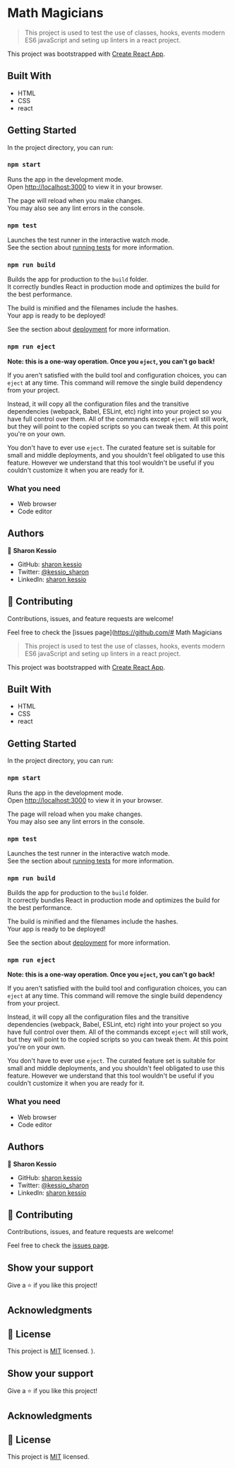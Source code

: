 # Math Magicians
> This project is used to test the use of classes, hooks, events modern ES6 javaScript and seting up linters in a react project.

This project was bootstrapped with [Create React App](https://github.com/facebook/create-react-app).

## Built With

- HTML
- CSS
- react

## Getting Started

In the project directory, you can run:

### `npm start`

Runs the app in the development mode.\
Open [http://localhost:3000](http://localhost:3000) to view it in your browser.

The page will reload when you make changes.\
You may also see any lint errors in the console.

### `npm test`

Launches the test runner in the interactive watch mode.\
See the section about [running tests](https://facebook.github.io/create-react-app/docs/running-tests) for more information.

### `npm run build`

Builds the app for production to the `build` folder.\
It correctly bundles React in production mode and optimizes the build for the best performance.

The build is minified and the filenames include the hashes.\
Your app is ready to be deployed!

See the section about [deployment](https://facebook.github.io/create-react-app/docs/deployment) for more information.

### `npm run eject`

**Note: this is a one-way operation. Once you `eject`, you can't go back!**

If you aren't satisfied with the build tool and configuration choices, you can `eject` at any time. This command will remove the single build dependency from your project.

Instead, it will copy all the configuration files and the transitive dependencies (webpack, Babel, ESLint, etc) right into your project so you have full control over them. All of the commands except `eject` will still work, but they will point to the copied scripts so you can tweak them. At this point you're on your own.

You don't have to ever use `eject`. The curated feature set is suitable for small and middle deployments, and you shouldn't feel obligated to use this feature. However we understand that this tool wouldn't be useful if you couldn't customize it when you are ready for it.

### What you need
- Web browser
- Code editor

## Authors

👤 **Sharon Kessio**

- GitHub: [sharon kessio](https://github.com/kessio)
- Twitter: [@kessio_sharon](https://twitter.com/kessio_sharon)
- LinkedIn: [sharon kessio](https://www.linkedin.com/in/sharon-kessio-172220b5/)
## 🤝 Contributing

Contributions, issues, and feature requests are welcome!

Feel free to check the [issues page](https://github.com/# Math Magicians
> This project is used to test the use of classes, hooks, events modern ES6 javaScript and seting up linters in a react project.

This project was bootstrapped with [Create React App](https://github.com/facebook/create-react-app).

## Built With

- HTML
- CSS
- react

## Getting Started

In the project directory, you can run:

### `npm start`

Runs the app in the development mode.\
Open [http://localhost:3000](http://localhost:3000) to view it in your browser.

The page will reload when you make changes.\
You may also see any lint errors in the console.

### `npm test`

Launches the test runner in the interactive watch mode.\
See the section about [running tests](https://facebook.github.io/create-react-app/docs/running-tests) for more information.

### `npm run build`

Builds the app for production to the `build` folder.\
It correctly bundles React in production mode and optimizes the build for the best performance.

The build is minified and the filenames include the hashes.\
Your app is ready to be deployed!

See the section about [deployment](https://facebook.github.io/create-react-app/docs/deployment) for more information.

### `npm run eject`

**Note: this is a one-way operation. Once you `eject`, you can't go back!**

If you aren't satisfied with the build tool and configuration choices, you can `eject` at any time. This command will remove the single build dependency from your project.

Instead, it will copy all the configuration files and the transitive dependencies (webpack, Babel, ESLint, etc) right into your project so you have full control over them. All of the commands except `eject` will still work, but they will point to the copied scripts so you can tweak them. At this point you're on your own.

You don't have to ever use `eject`. The curated feature set is suitable for small and middle deployments, and you shouldn't feel obligated to use this feature. However we understand that this tool wouldn't be useful if you couldn't customize it when you are ready for it.

### What you need
- Web browser
- Code editor

## Authors

👤 **Sharon Kessio**

- GitHub: [sharon kessio](https://github.com/kessio)
- Twitter: [@kessio_sharon](https://twitter.com/kessio_sharon)
- LinkedIn: [sharon kessio](https://www.linkedin.com/in/sharon-kessio-172220b5/)
## 🤝 Contributing

Contributions, issues, and feature requests are welcome!

Feel free to check the [issues page](https://github.com/kessio/MathMagicians/issues).

## Show your support

Give a ⭐️ if you like this project!

## Acknowledgments


## 📝 License

This project is [MIT](LICENSE) licensed.
).

## Show your support

Give a ⭐️ if you like this project!

## Acknowledgments


## 📝 License

This project is [MIT](LICENSE) licensed.

